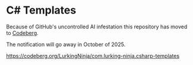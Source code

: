 # C# Templates
Because of GitHub's uncontrolled AI infestation this repository has moved to [Codeberg](https://codeberg.org/LurkingNinja/com.lurking-ninja.csharp-templates).

The notification will go away in October of 2025.

https://codeberg.org/LurkingNinja/com.lurking-ninja.csharp-templates